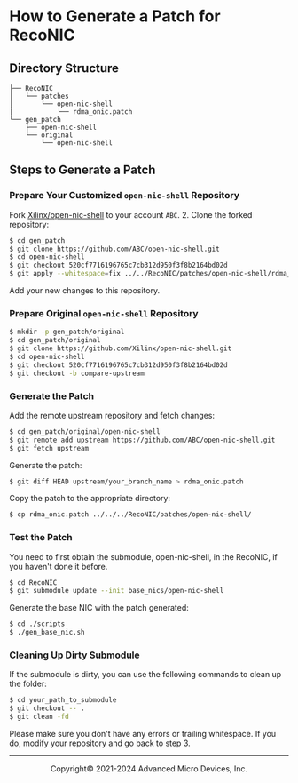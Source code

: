 # How to Generate a Patch for RecoNIC

## Directory Structure
```
├── RecoNIC
│   └── patches
│       └── open-nic-shell
|           └── rdma_onic.patch
└── gen_patch
    ├── open-nic-shell
    └── original
        └── open-nic-shell
```

## Steps to Generate a Patch

### Prepare Your Customized `open-nic-shell` Repository
Fork [Xilinx/open-nic-shell](https://github.com/Xilinx/open-nic-shell) to your account `ABC`.
2. Clone the forked repository:
  ```sh
  $ cd gen_patch
  $ git clone https://github.com/ABC/open-nic-shell.git
  $ cd open-nic-shell
  $ git checkout 520cf7716196765c7cb312d950f3f8b2164bd02d
  $ git apply --whitespace=fix ../../RecoNIC/patches/open-nic-shell/rdma_onic.patch
  ```
Add your new changes to this repository.

### Prepare Original `open-nic-shell` Repository

  ```sh
  $ mkdir -p gen_patch/original
  $ cd gen_patch/original
  $ git clone https://github.com/Xilinx/open-nic-shell.git
  $ cd open-nic-shell
  $ git checkout 520cf7716196765c7cb312d950f3f8b2164bd02d
  $ git checkout -b compare-upstream
  ```

### Generate the Patch
Add the remote upstream repository and fetch changes:
  ```sh
  $ cd gen_patch/original/open-nic-shell
  $ git remote add upstream https://github.com/ABC/open-nic-shell.git
  $ git fetch upstream
  ```
Generate the patch:
  ```sh
  $ git diff HEAD upstream/your_branch_name > rdma_onic.patch
  ```
Copy the patch to the appropriate directory:
  ```sh
  $ cp rdma_onic.patch ../../../RecoNIC/patches/open-nic-shell/
  ```

### Test the Patch
You need to first obtain the submodule, open-nic-shell, in the RecoNIC, if you haven't done it before.
  ```sh
  $ cd RecoNIC
  $ git submodule update --init base_nics/open-nic-shell
  ```
Generate the base NIC with the patch generated:
  ```sh
  $ cd ./scripts
  $ ./gen_base_nic.sh
  ```

### Cleaning Up Dirty Submodule
If the submodule is dirty, you can use the following commands to clean up the folder:
```sh
$ cd your_path_to_submodule
$ git checkout -- .
$ git clean -fd
```

Please make sure you don't have any errors or trailing whitespace. If you do, modify your repository and go back to step 3.

-----

<p align="center">Copyright&copy; 2021-2024 Advanced Micro Devices, Inc.</p>